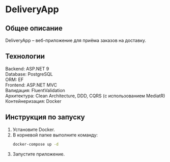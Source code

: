 # DeliveryApp
## Общее описание
DeliveryApp – веб-приложение для приёма заказов на доставку.

## Технологии

Backend: ASP.NET 9 </br>
Database: PostgreSQL </br>
ORM: EF </br>
Frontend: ASP.NET MVC </br>
Валидация: FluentValidation </br>
Архитектура: Clean Architecture, DDD, CQRS (с использованием MediatR) </br>
Контейнеризация: Docker </br>

## Инструкция по запуску

1. Установите Docker.
2. В корневой папке выполните команду:
    ```BASH
    docker-compose up -d
    ```
3. Запустите приложение.

